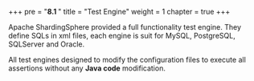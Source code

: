 +++
pre = "<b>8.1 </b>"
title = "Test Engine"
weight = 1
chapter = true
+++

Apache ShardingSphere provided a full functionality test engine.
They define SQLs in xml files, each engine is suit for MySQL, PostgreSQL, SQLServer and Oracle.

All test engines designed to modify the configuration files to execute all assertions without any **Java code** modification.
